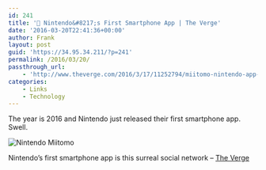 ```yaml
---
id: 241
title: '🔗 Nintendo&#8217;s First Smartphone App | The Verge'
date: '2016-03-20T22:41:36+00:00'
author: Frank
layout: post
guid: 'https://34.95.34.211/?p=241'
permalink: /2016/03/20/
passthrough_url:
    - 'http://www.theverge.com/2016/3/17/11252794/miitomo-nintendo-app-release-hands-on'
categories:
    - Links
    - Technology
---
```


The year is 2016 and Nintendo just released their first smartphone app. Swell.

![Nintendo Miitomo]({{site.url}}{{site.baseurl}}/assets/images/2016/03image-asset.jpg)

Nintendo’s first smartphone app is this surreal social network – [The Verge](http://www.theverge.com/2016/3/17/11252794/miitomo-nintendo-app-release-hands-on)